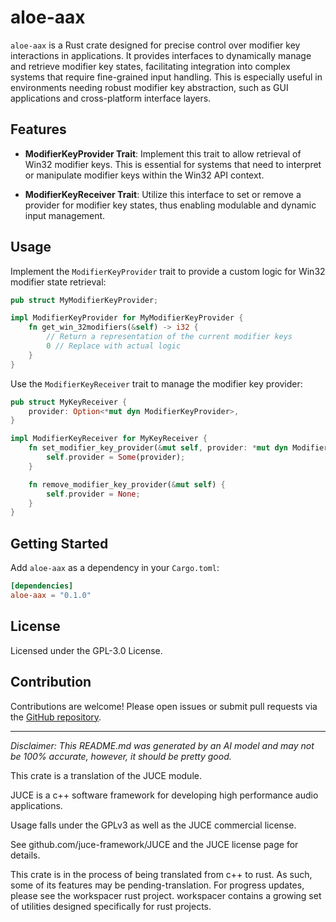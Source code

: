 # aloe-aax

`aloe-aax` is a Rust crate designed for precise control over modifier key interactions in applications. It provides interfaces to dynamically manage and retrieve modifier key states, facilitating integration into complex systems that require fine-grained input handling. This is especially useful in environments needing robust modifier key abstraction, such as GUI applications and cross-platform interface layers.

## Features

- **ModifierKeyProvider Trait**: Implement this trait to allow retrieval of Win32 modifier keys. This is essential for systems that need to interpret or manipulate modifier keys within the Win32 API context.

- **ModifierKeyReceiver Trait**: Utilize this interface to set or remove a provider for modifier key states, thus enabling modulable and dynamic input management.

## Usage

Implement the `ModifierKeyProvider` trait to provide a custom logic for Win32 modifier state retrieval:

```rust
pub struct MyModifierKeyProvider;

impl ModifierKeyProvider for MyModifierKeyProvider {
    fn get_win_32modifiers(&self) -> i32 {
        // Return a representation of the current modifier keys
        0 // Replace with actual logic
    }
}
```

Use the `ModifierKeyReceiver` trait to manage the modifier key provider:

```rust
pub struct MyKeyReceiver {
    provider: Option<*mut dyn ModifierKeyProvider>,
}

impl ModifierKeyReceiver for MyKeyReceiver {
    fn set_modifier_key_provider(&mut self, provider: *mut dyn ModifierKeyProvider) {
        self.provider = Some(provider);
    }

    fn remove_modifier_key_provider(&mut self) {
        self.provider = None;
    }
}
```

## Getting Started

Add `aloe-aax` as a dependency in your `Cargo.toml`:

```toml
[dependencies]
aloe-aax = "0.1.0"
```

## License

Licensed under the GPL-3.0 License.

## Contribution

Contributions are welcome! Please open issues or submit pull requests via the [GitHub repository](https://github.com/klebs6/aloe-rs).

---

*Disclaimer: This README.md was generated by an AI model and may not be 100% accurate, however, it should be pretty good.*

This crate is a translation of the JUCE module.

JUCE is a c++ software framework for developing high performance audio applications.

Usage falls under the GPLv3 as well as the JUCE commercial license.

See github.com/juce-framework/JUCE and the JUCE license page for details.

This crate is in the process of being translated from c++ to rust. As such, some of its features may be pending-translation. For progress updates, please see the workspacer rust project. workspacer contains a growing set of utilities designed specifically for rust projects.
